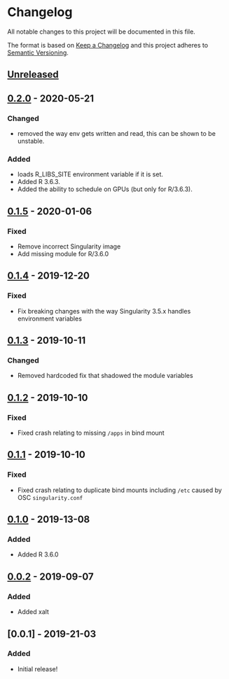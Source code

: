 # Changelog
All notable changes to this project will be documented in this file.

The format is based on [Keep a Changelog](http://keepachangelog.com/en/1.0.0/)
and this project adheres to [Semantic Versioning](http://semver.org/spec/v2.0.0.html).

## [Unreleased]
## [0.2.0] - 2020-05-21
### Changed
- removed the way env gets written and read, this can be shown to be unstable.

### Added
- loads R_LIBS_SITE environment variable if it is set.
- Added R 3.6.3.
- Added the ability to schedule on GPUs (but only for R/3.6.3).

## [0.1.5] - 2020-01-06
### Fixed
- Remove incorrect Singularity image
- Add missing module for R/3.6.0

## [0.1.4] - 2019-12-20
### Fixed
- Fix breaking changes with the way Singularity 3.5.x handles environment variables

## [0.1.3] - 2019-10-11
### Changed
- Removed hardcoded fix that shadowed the module variables

## [0.1.2] - 2019-10-10
### Fixed
- Fixed crash relating to missing `/apps` in bind mount

## [0.1.1] - 2019-10-10
### Fixed
- Fixed crash relating to duplicate bind mounts including `/etc` caused by OSC `singularity.conf`

## [0.1.0] - 2019-13-08
### Added
- Added R 3.6.0

## [0.0.2] - 2019-09-07
### Added
- Added xalt

## [0.0.1] - 2019-21-03
### Added
- Initial release!

[Unreleased]: https://github.com/OSC/bc_osc_rstudio_server/compare/v0.2.0...HEAD
[0.2.0]: https://github.com/OSC/bc_osc_rstudio_server/compare/v0.1.5...v0.2.0
[0.1.5]: https://github.com/OSC/bc_osc_rstudio_server/compare/v0.1.4...v0.1.5
[0.1.4]: https://github.com/OSC/bc_osc_rstudio_server/compare/v0.1.3...v0.1.4
[0.1.3]: https://github.com/OSC/bc_osc_rstudio_server/compare/v0.1.2...v0.1.3
[0.1.2]: https://github.com/OSC/bc_osc_rstudio_server/compare/v0.1.1...v0.1.2
[0.1.1]: https://github.com/OSC/bc_osc_rstudio_server/compare/v0.1.0...v0.1.1
[0.1.0]: https://github.com/OSC/bc_osc_rstudio_server/compare/v0.0.2...v0.1.0
[0.0.2]: https://github.com/OSC/bc_osc_rstudio_server/compare/v0.0.1...v0.0.2
